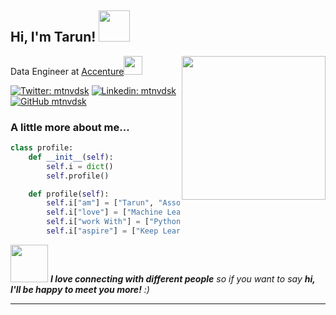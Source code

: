 <h2> Hi, I'm Tarun! <img src="https://media.giphy.com/media/mGcNjsfWAjY5AEZNw6/giphy.gif" width="50"></h2>
<img align='right' src="https://media.giphy.com/media/v1.Y2lkPTc5MGI3NjExZ3Y3eDRybm1wNHd6b3hncjc4M2gyNnVpazM1aGcwamRuYnl2eTdwbSZlcD12MV9pbnRlcm5hbF9naWZfYnlfaWQmY3Q9Zw/qgQUggAC3Pfv687qPC/giphy.gif" width="230">
<p>Data Engineer at <a href="https://www.accenture.com/in-en">Accenture</a><img src="https://media.giphy.com/media/WUlplcMpOCEmTGBtBW/giphy.gif" width="30"> 
</em></p>

[![Twitter: mtnvdsk](https://img.shields.io/twitter/follow/mtnvdsk?style=social)](https://twitter.com/mtnvdsk)
[![Linkedin: mtnvdsk](https://img.shields.io/badge/-mtnvdsk-blue?style=flat-square&logo=Linkedin&logoColor=white&link=https://www.linkedin.com/in/mtnvdsk/)](https://www.linkedin.com/in/mtnvdsk/)
[![GitHub mtnvdsk](https://img.shields.io/github/followers/mtnvdsk?label=follow&style=social)](https://github.com/mtnvdsk)


### A little more about me...  

```python
class profile:
    def __init__(self):
        self.i = dict()
        self.profile()

    def profile(self):
        self.i["am"] = ["Tarun", "Associate Software Engineer"]
        self.i["love"] = ["Machine Learning", "DSA", "Mathematics", "Deep Learning"]
        self.i["work With"] = ["Python", "Java", "AWS", "Docker", "Hadoop", "Linux"]
        self.i["aspire"] = ["Keep Learning........."]

```

<img src="https://media.giphy.com/media/LnQjpWaON8nhr21vNW/giphy.gif" width="60"> <em><b>I love connecting with different people</b> so if you want to say <b>hi, I'll be happy to meet you more!</b> :)</em>

---
